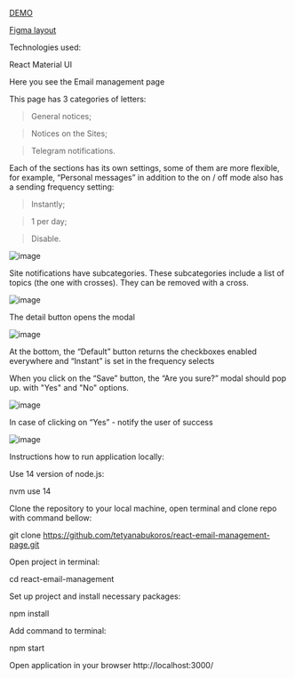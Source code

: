 [DEMO](https://tetyanabukoros.github.io/react-email-management-page/)

[Figma layout](https://www.figma.com/file/rbuTofx7iw1WCyQiCQHM5R/testCollaba-(1)?node-id=0%3A1)

Technologies used:

React 
Material UI


Here you see the Email management page


This page has 3 categories of letters:

> General notices;

> Notices on the Sites;

> Telegram notifications.

Each of the sections has its own settings, some of them are more flexible, for example, “Personal messages” in addition to the on / off mode also has a sending frequency setting:

> Instantly;

> 1 per day;

> Disable.

![image](https://user-images.githubusercontent.com/94980714/196033470-3fd1bf0e-7e81-456f-abbe-9cf9c9db890b.png)


Site notifications have subcategories. These subcategories include a list of topics (the one with crosses). They can be removed with a cross.

![image](https://user-images.githubusercontent.com/94980714/196033604-75996f96-7281-4cef-b5f1-b3fb4bb62f42.png)


The detail button opens the modal

![image](https://user-images.githubusercontent.com/94980714/196033638-7074789a-1639-4688-8dcb-65b32108ade3.png)

At the bottom, the “Default” button returns the checkboxes enabled everywhere and “Instant” is set in the frequency selects


When you click on the “Save” button, the “Are you sure?” modal should pop up. with "Yes" and "No" options.

![image](https://user-images.githubusercontent.com/94980714/196033760-b57c97b8-a454-4be7-a0e9-61f49a7d7d63.png)


In case of clicking on “Yes” - notify the user of success

![image](https://user-images.githubusercontent.com/94980714/196033793-1ac9b1ef-5c1e-401f-a684-d26ecaf83732.png)

Instructions how to run application locally:

Use 14 version of node.js:

nvm use 14

Clone the repository to your local machine, open terminal and clone repo with command bellow:

git clone https://github.com/tetyanabukoros/react-email-management-page.git

Open project in terminal:

cd react-email-management

Set up project and install necessary packages:

npm install

Add command to terminal:

npm start

Open application in your browser http://localhost:3000/

